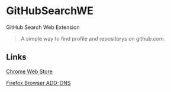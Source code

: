 # GitHubSearchWE
GitHub Search Web Extension

> A simple way to find profile and repositorys on github.com.

## Links
[Chrome Web Store](https://chrome.google.com/webstore/detail/github-search/aioobbhmdecmpggcbcnkkkfbfdfhdiki)

[Firefox Browser ADD-ONS](https://addons.mozilla.org/pt-BR/firefox/addon/github-search-we/)

